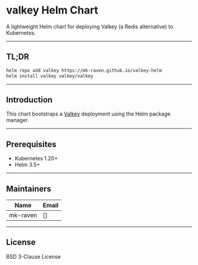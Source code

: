 # valkey Helm Chart

A lightweight Helm chart for deploying Valkey (a Redis alternative) to Kubernetes.

---

## TL;DR

```bash
helm repo add valkey https://mk-raven.github.io/valkey-helm
helm install valkey valkey/valkey
```

---

## Introduction

This chart bootstraps a [Valkey](https://valkey.io) deployment using the Helm package manager.

---

## Prerequisites

* Kubernetes 1.20+
* Helm 3.5+

---

## Maintainers

| Name     | Email         |
| -------- | ------------- |
| mk-raven | \[] |

---

## License

BSD 3-Clause License
